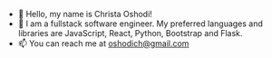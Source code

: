 - 👋 Hello, my name is Christa Oshodi!
- 👀 I am a fullstack software engineer. My preferred languages and libraries are JavaScript, React, Python, Bootstrap and Flask.
- 📫 You can reach me at oshodich@gmail.com

<!---
oshodic/oshodic is a ✨ special ✨ repository because its `README.md` (this file) appears on your GitHub profile.
You can click the Preview link to take a look at your changes.
--->
